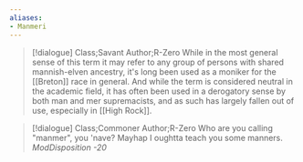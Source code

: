 ```yaml
---
aliases:
- Manmeri
---
```

>[!dialogue] Class;Savant Author;R-Zero
>While in the most general sense of this term it may refer to any group of persons with shared mannish-elven ancestry, it's long been used as a moniker for the [[Breton]] race in general. And while the term is considered neutral in the academic field, it has often been used in a derogatory sense by both man and mer supremacists, and as such has largely fallen out of use, especially in [[High Rock]].

>[!dialogue] Class;Commoner Author;R-Zero
>Who are you calling "manmer", you 'nave? Mayhap I oughtta teach you some manners.
>*ModDisposition -20*


